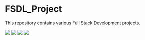 # FSDL_Project

This repository contains various Full Stack Development projects.


<span><img src="https://www.vectorlogo.zone/logos/mongodb/mongodb-icon.svg" /></span>
<span><img src="https://www.vectorlogo.zone/logos/expressjs/expressjs-icon.svg" /></span>
<span><img src="https://www.vectorlogo.zone/logos/angular/angular-icon.svg" /></span>
<span><img src="https://www.vectorlogo.zone/logos/nodejs/nodejs-icon.svg" /></span>
